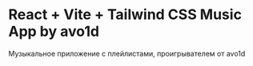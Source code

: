 # React + Vite + Tailwind CSS Music App by avo1d

Музыкальное приложение с плейлистами, проигрывателем от avo1d

